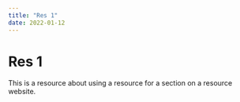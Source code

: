 ```yaml
---
title: "Res 1"
date: 2022-01-12
---
```


# Res 1

This is a resource about using a resource for a section on a resource website.